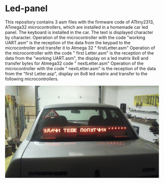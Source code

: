 # Led-panel
This repository contains 3 asm files with the firmware code of ATtiny2313, ATmega32 microcontrollers, which are installed in a homemade car led panel. The keyboard is installed in the car. The text is displayed character by character.
Operation of the microcontroller with the code "working UART.asm" is the reception of the data from the keypad to the microcontroller and transfer it to Atmega 32 " firstLetter.asm"
Operation of the microcontroller with the code " first Letter.asm" is the reception of the data from the "working UART.asm", the display on a led matrix 8x8 and transfer bytes for Atmega32 code " nextLetter.asm"
Operation of the microcontroller with the code " nextLetter.asm" is the reception of the data from the "first Letter.asp", display on 8x8 led matrix and transfer to the following microcontrollers.

![](20180126_185126.jpg)
